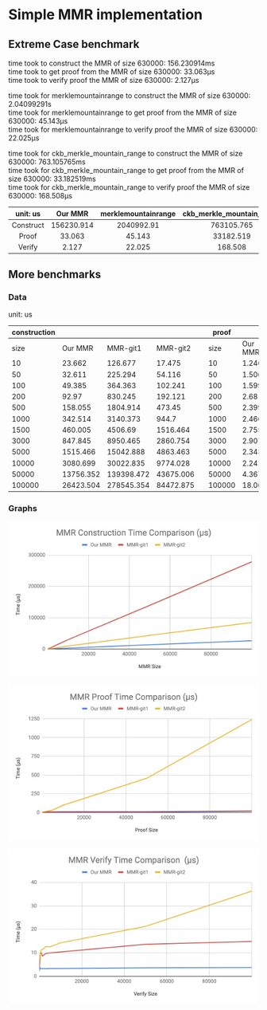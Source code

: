 # Simple MMR implementation
## Extreme Case benchmark 

time took to construct the MMR of size 630000: 156.230914ms\
time took to get proof from the MMR of size 630000: 33.063µs\
time took to verify proof the MMR of size 630000: 2.127µs

time took for merklemountainrange to construct the MMR of size 630000: 2.04099291s\
time took for merklemountainrange to get proof from the MMR of size 630000: 45.143µs\
time took for merklemountainrange to verify proof the MMR of size 630000: 22.025µs

time took for ckb_merkle_mountain_range to construct the MMR of size 630000: 763.105765ms\
time took for ckb_merkle_mountain_range to get proof from the MMR of size 630000: 33.182519ms\
time took for ckb_merkle_mountain_range to verify proof the MMR of size 630000: 168.508µs

|  unit: us |   Our MMR  | merklemountainrange | ckb_merkle_mountain_range |
|:---------:|:----------:|:-------------------:|:-------------------------:|
| Construct | 156230.914 |      2040992.91     |         763105.765        |
|   Proof   |   33.063   |        45.143       |         33182.519         |
|   Verify  |    2.127   |        22.025       |          168.508          |


## More benchmarks

### Data

 unit: us


| construction  |           |            |           |   | proof         |         |          |          |   | verify        |         |          |          |
|---------------|-----------|------------|-----------|---|---------------|---------|----------|----------|---|---------------|---------|----------|----------|
| size | Our MMR   | MMR-git1   | MMR-git2  |   | size | Our MMR | MMR-git1 | MMR-git2 |   | size | Our MMR | MMR-git1 | MMR-git2 |
| 10            | 23.662    | 126.677    | 17.475    |   | 10            | 1.246   | 3.908    | 3.962    |   | 10            | 2.587   | 3.918    | 6.382    |
| 50            | 32.611    | 225.294    | 54.116    |   | 50            | 1.506   | 4.331    | 5.033    |   | 50            | 2.472   | 4.443    | 7.279    |
| 100           | 49.385    | 364.363    | 102.241   |   | 100           | 1.599   | 6.189    | 5.348    |   | 100           | 2.586   | 4.927    | 7.512    |
| 200           | 92.97     | 830.245    | 192.121   |   | 200           | 2.68    | 6.752    | 6.134    |   | 200           | 3.901   | 5.576    | 7.869    |
| 500           | 158.055   | 1804.914   | 473.45    |   | 500           | 2.399   | 7.348    | 8.854    |   | 500           | 3.276   | 9.872    | 10.043   |
| 1000          | 342.514   | 3140.373   | 944.7     |   | 1000          | 2.466   | 8.063    | 12.793   |   | 1000          | 3.312   | 9.932    | 11.327   |
| 1500          | 460.005   | 4506.69    | 1516.464  |   | 1500          | 2.755   | 9.772    | 15.494   |   | 1500          | 3.328   | 8.636    | 11.494   |
| 3000          | 847.845   | 8950.465   | 2860.754  |   | 3000          | 2.907   | 10.677   | 23.253   |   | 3000          | 3.253   | 9.665    | 12.611   |
| 5000          | 1515.466  | 15042.888  | 4863.463  |   | 5000          | 2.343   | 11.213   | 32.33    |   | 5000          | 3.332   | 10.005   | 12.564   |
| 10000         | 3080.699  | 30022.835  | 9774.028  |   | 10000         | 2.241   | 11.823   | 97.631   |   | 10000         | 3.373   | 10.378   | 14.262   |
| 50000         | 13756.352 | 139398.472 | 43675.006 |   | 50000         | 4.367   | 12.961   | 458.627  |   | 50000         | 3.599   | 13.639   | 21.259   |
| 100000        | 26423.504 | 278545.354 | 84472.875 |   | 100000        | 18.061  | 22.398   | 1239.555 |   | 100000        | 3.753   | 14.874   | 36.3     |

### Graphs

![Construction](bench_results/mmr-perf-1.jpg)

![Proof](bench_results/mmr-perf-2.jpg)

![Verify](bench_results/mmr-perf-3.jpg)
